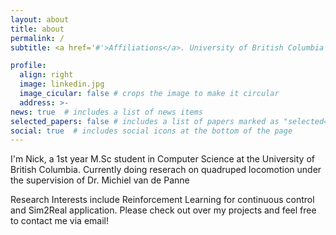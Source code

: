 ```yaml
---
layout: about
title: about
permalink: /
subtitle: <a href='#'>Affiliations</a>. University of British Columbia

profile:
  align: right
  image: linkedin.jpg
  image_cicular: false # crops the image to make it circular
  address: >-
news: true  # includes a list of news items
selected_papers: false # includes a list of papers marked as "selected={true}"
social: true  # includes social icons at the bottom of the page
---
```


I'm Nick, a 1st year M.Sc student in Computer Science at the University of British Columbia. Currently doing reserach on quadruped locomotion under the supervision of Dr. Michiel van de Panne

Research Interests include Reinforcement Learning for continuous control and Sim2Real application. Please check out over my projects and feel free to contact me via email!
